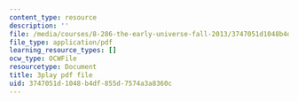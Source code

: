 ```yaml
---
content_type: resource
description: ''
file: /media/courses/8-286-the-early-universe-fall-2013/3747051d1048b4df855d7574a3a8360c_PK1KNojfvMQ.pdf
file_type: application/pdf
learning_resource_types: []
ocw_type: OCWFile
resourcetype: Document
title: 3play pdf file
uid: 3747051d-1048-b4df-855d-7574a3a8360c
---
```

